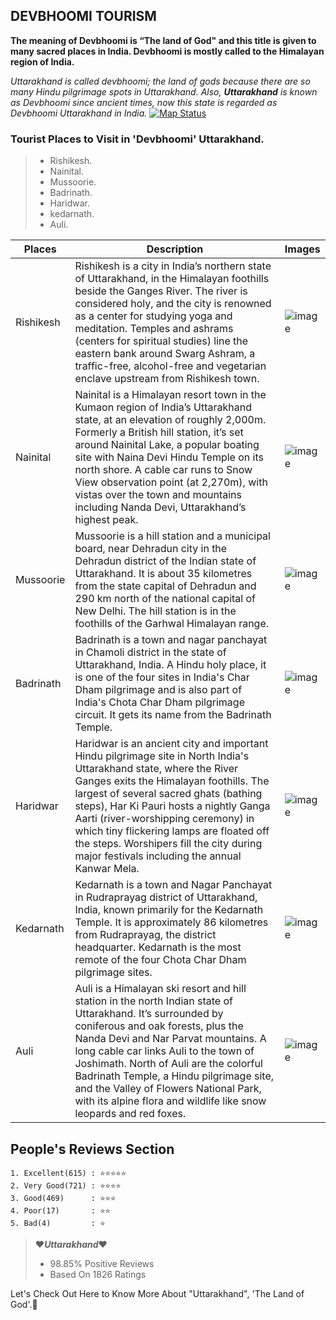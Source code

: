 ## DEVBHOOMI TOURISM
**The meaning of Devbhoomi is **“The land of God"** and this title is given to many sacred places in India. Devbhoomi is mostly called to the Himalayan region of India.**

*Uttarakhand is called devbhoomi; the land of gods because there are so many Hindu pilgrimage spots in Uttarakhand. Also, **Uttarakhand** is known as Devbhoomi since ancient times, now this state is regarded as Devbhoomi Uttarakhand in India.*
[![Map Status](https://travis-ci.org/joemccann/dillinger.svg?branch=master)](https://mountainshepherds.com/wp-content/uploads/2010/08/map-uttarakhand.pdf)

### Tourist Places to Visit in **'Devbhoomi'** Uttarakhand.
> - Rishikesh.  
> - Nainital. 
> - Mussoorie. 
> - Badrinath. 
> - Haridwar. 
> - kedarnath. 
> - Auli.

| Places | Description | Images |
| ----------- | ----------- | ---------- |
| Rishikesh | Rishikesh is a city in India’s northern state of Uttarakhand, in the Himalayan foothills beside the Ganges River. The river is considered holy, and the city is renowned as a center for studying yoga and meditation. Temples and ashrams (centers for spiritual studies) line the eastern bank around Swarg Ashram, a traffic-free, alcohol-free and vegetarian enclave upstream from Rishikesh town.  |![image](https://user-images.githubusercontent.com/113286570/202907977-5c322625-62b3-4ddc-89fd-51b0e7239470.png) |
| Nainital | Nainital is a Himalayan resort town in the Kumaon region of India’s Uttarakhand state, at an elevation of roughly 2,000m. Formerly a British hill station, it’s set around Nainital Lake, a popular boating site with Naina Devi Hindu Temple on its north shore. A cable car runs to Snow View observation point (at 2,270m), with vistas over the town and mountains including Nanda Devi, Uttarakhand’s highest peak. | ![image](https://user-images.githubusercontent.com/113286570/202906977-5bb02ef4-f46b-4b59-9054-51d2bb9addd9.png)
| Mussoorie | Mussoorie is a hill station and a municipal board, near Dehradun city in the Dehradun district of the Indian state of Uttarakhand. It is about 35 kilometres from the state capital of Dehradun and 290 km north of the national capital of New Delhi. The hill station is in the foothills of the Garhwal Himalayan range.| ![image](https://user-images.githubusercontent.com/113286570/202907175-0252bab9-7eb6-47ee-9f12-a49e95d5a648.png) |
| Badrinath | Badrinath is a town and nagar panchayat in Chamoli district in the state of Uttarakhand, India. A Hindu holy place, it is one of the four sites in India's Char Dham pilgrimage and is also part of India's Chota Char Dham pilgrimage circuit. It gets its name from the Badrinath Temple.  |![image](https://user-images.githubusercontent.com/113286570/202908114-77ec9a5e-1ea8-4bb9-887c-8b41d9c19121.png) |
| Haridwar | Haridwar is an ancient city and important Hindu pilgrimage site in North India's Uttarakhand state, where the River Ganges exits the Himalayan foothills. The largest of several sacred ghats (bathing steps), Har Ki Pauri hosts a nightly Ganga Aarti (river-worshipping ceremony) in which tiny flickering lamps are floated off the steps. Worshipers fill the city during major festivals including the annual Kanwar Mela. | ![image](https://user-images.githubusercontent.com/113286570/202908286-13a5a300-4a09-4305-8158-a5eaab7c8e0d.png) |
| Kedarnath | Kedarnath is a town and Nagar Panchayat in Rudraprayag district of Uttarakhand, India, known primarily for the Kedarnath Temple. It is approximately 86 kilometres from Rudraprayag, the district headquarter. Kedarnath is the most remote of the four Chota Char Dham pilgrimage sites.| ![image](https://user-images.githubusercontent.com/113286570/202907635-09348de6-3804-4254-8809-d5295eeee3dd.png) |
| Auli | Auli is a Himalayan ski resort and hill station in the north Indian state of Uttarakhand. It’s surrounded by coniferous and oak forests, plus the Nanda Devi and Nar Parvat mountains. A long cable car links Auli to the town of Joshimath. North of Auli are the colorful Badrinath Temple, a Hindu pilgrimage site, and the Valley of Flowers National Park, with its alpine flora and wildlife like snow leopards and red foxes.| ![image](https://user-images.githubusercontent.com/113286570/202907881-a97ed78f-7f70-48e1-b62e-bbbda837ae01.png) |

## People's Reviews Section 
  ~~~
  1. Excellent(615) : ⭐⭐⭐⭐⭐
  2. Very Good(721) : ⭐⭐⭐⭐
  3. Good(469)      : ⭐⭐⭐
  4. Poor(17)       : ⭐⭐
  5. Bad(4)         : ⭐
  ~~~
  > :heart:_**Uttarakhand**_:heart:
 > - 98.85% Positive Reviews
 > - Based On 1826 Ratings
 
 Let's Check Out Here to Know More About "Uttarakhand", 'The Land of God'.:green_heart:
